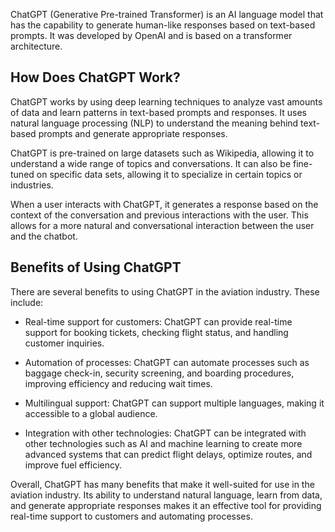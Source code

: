 
ChatGPT (Generative Pre-trained Transformer) is an AI language model that has the capability to generate human-like responses based on text-based prompts. It was developed by OpenAI and is based on a transformer architecture.

How Does ChatGPT Work?
----------------------

ChatGPT works by using deep learning techniques to analyze vast amounts of data and learn patterns in text-based prompts and responses. It uses natural language processing (NLP) to understand the meaning behind text-based prompts and generate appropriate responses.

ChatGPT is pre-trained on large datasets such as Wikipedia, allowing it to understand a wide range of topics and conversations. It can also be fine-tuned on specific data sets, allowing it to specialize in certain topics or industries.

When a user interacts with ChatGPT, it generates a response based on the context of the conversation and previous interactions with the user. This allows for a more natural and conversational interaction between the user and the chatbot.

Benefits of Using ChatGPT
-------------------------

There are several benefits to using ChatGPT in the aviation industry. These include:

* Real-time support for customers: ChatGPT can provide real-time support for booking tickets, checking flight status, and handling customer inquiries.

* Automation of processes: ChatGPT can automate processes such as baggage check-in, security screening, and boarding procedures, improving efficiency and reducing wait times.

* Multilingual support: ChatGPT can support multiple languages, making it accessible to a global audience.

* Integration with other technologies: ChatGPT can be integrated with other technologies such as AI and machine learning to create more advanced systems that can predict flight delays, optimize routes, and improve fuel efficiency.

Overall, ChatGPT has many benefits that make it well-suited for use in the aviation industry. Its ability to understand natural language, learn from data, and generate appropriate responses makes it an effective tool for providing real-time support to customers and automating processes.
